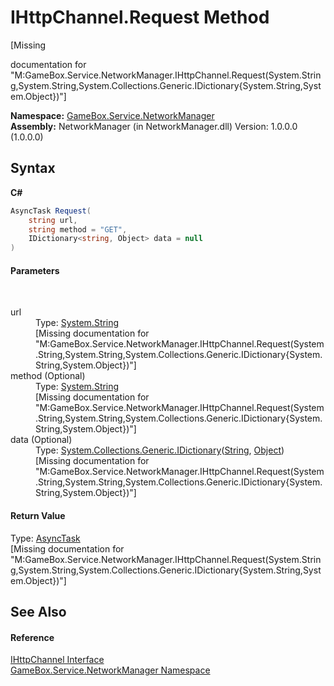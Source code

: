 # IHttpChannel.Request Method 
 

\[Missing <summary> documentation for "M:GameBox.Service.NetworkManager.IHttpChannel.Request(System.String,System.String,System.Collections.Generic.IDictionary{System.String,System.Object})"\]

**Namespace:**&nbsp;<a href="e92cd5f6-6868-30a4-62ef-776833ad32a3">GameBox.Service.NetworkManager</a><br />**Assembly:**&nbsp;NetworkManager (in NetworkManager.dll) Version: 1.0.0.0 (1.0.0.0)

## Syntax

**C#**<br />
``` C#
AsyncTask Request(
	string url,
	string method = "GET",
	IDictionary<string, Object> data = null
)
```


#### Parameters
&nbsp;<dl><dt>url</dt><dd>Type: <a href="http://msdn2.microsoft.com/zh-cn/library/s1wwdcbf" target="_blank">System.String</a><br />\[Missing <param name="url"/> documentation for "M:GameBox.Service.NetworkManager.IHttpChannel.Request(System.String,System.String,System.Collections.Generic.IDictionary{System.String,System.Object})"\]</dd><dt>method (Optional)</dt><dd>Type: <a href="http://msdn2.microsoft.com/zh-cn/library/s1wwdcbf" target="_blank">System.String</a><br />\[Missing <param name="method"/> documentation for "M:GameBox.Service.NetworkManager.IHttpChannel.Request(System.String,System.String,System.Collections.Generic.IDictionary{System.String,System.Object})"\]</dd><dt>data (Optional)</dt><dd>Type: <a href="http://msdn2.microsoft.com/zh-cn/library/s4ys34ea" target="_blank">System.Collections.Generic.IDictionary</a>(<a href="http://msdn2.microsoft.com/zh-cn/library/s1wwdcbf" target="_blank">String</a>, <a href="http://msdn2.microsoft.com/zh-cn/library/e5kfa45b" target="_blank">Object</a>)<br />\[Missing <param name="data"/> documentation for "M:GameBox.Service.NetworkManager.IHttpChannel.Request(System.String,System.String,System.Collections.Generic.IDictionary{System.String,System.Object})"\]</dd></dl>

#### Return Value
Type: <a href="6b13ee22-910d-81b0-00d6-f25003f7b115">AsyncTask</a><br />\[Missing <returns> documentation for "M:GameBox.Service.NetworkManager.IHttpChannel.Request(System.String,System.String,System.Collections.Generic.IDictionary{System.String,System.Object})"\]

## See Also


#### Reference
<a href="a1e51e3f-ab0a-2142-d06f-73ccd72793ec">IHttpChannel Interface</a><br /><a href="e92cd5f6-6868-30a4-62ef-776833ad32a3">GameBox.Service.NetworkManager Namespace</a><br />